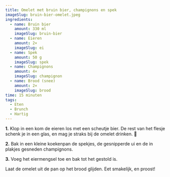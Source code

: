 ```yaml
---
title: Omelet met bruin bier, champignons en spek
imageSlug: bruin-bier-omelet.jpeg
ingredients:
  - name: Bruin bier
    amount: 330 ml
    imageSlug: bruin-bier
  - name: Eieren
    amount: 2×
    imageSlug: ei
  - name: Spek
    amount: 50 g
    imageSlug: spek
  - name: Champignons
    amount: 4×
    imageSlug: champignon
  - name: Brood (snee)
    amount: 2×
    imageSlug: brood
time: 15 minuten
tags:
  - Eten
  - Brunch
  - Hartig
---
```


**1.** Klop in een kom de eieren los met een scheutje bier. De rest van het flesje schenk je in een glas, en mag je straks bij de omelet drinken. 🍻

**2.** Bak in een kleine koekenpan de spekjes, de gesnipperde ui en de in plakjes gesneden champignons.

**3.** Voeg het eiermengsel toe en bak tot het gestold is.

Laat de omelet uit de pan op het brood glijden. Eet smakelijk, en proost!

